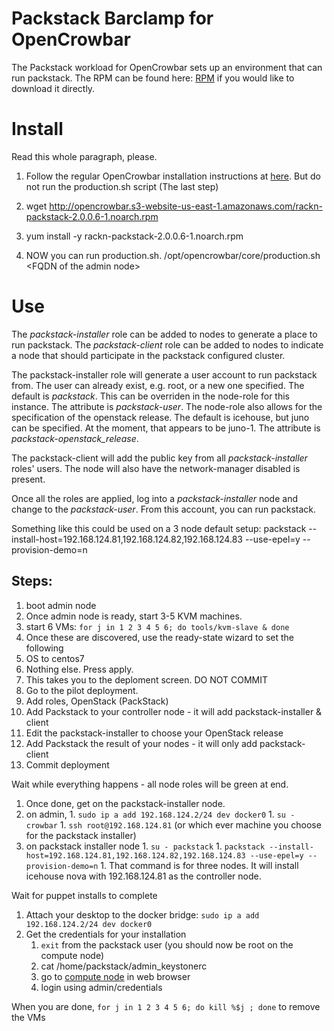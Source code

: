 # Packstack Barclamp for OpenCrowbar #

The Packstack workload for OpenCrowbar sets up an environment that can
run packstack.
The RPM can be found here: [RPM](http://opencrowbar.s3-website-us-east-1.amazonaws.com/rackn-packstack-2.0.0.6-1.noarch.rpm) if you would like to download it directly.

# Install

Read this whole paragraph, please. 

1. Follow the regular OpenCrowbar installation instructions at [here](https://github.com/opencrowbar/core/blob/master/doc/deployment-guide/Install-CentOS-RHEL-6.5-AdminNode.md).  But do not run the production.sh script (The last step)

2. wget http://opencrowbar.s3-website-us-east-1.amazonaws.com/rackn-packstack-2.0.0.6-1.noarch.rpm

3. yum install -y rackn-packstack-2.0.0.6-1.noarch.rpm

4. NOW you can run production.sh.  /opt/opencrowbar/core/production.sh &lt;FQDN of the admin node&gt;

# Use

The *packstack-installer* role can be added to nodes to generate a place
to run packstack.
The *packstack-client* role can be added to nodes to indicate a node
that should participate in the packstack configured cluster.

The packstack-installer role will generate a user account to run
packstack from.  The user can already exist, e.g. root, or a new one
specified.  The default is *packstack*.  This can be overriden in the
node-role for this instance.  The attribute is *packstack-user*.  The
node-role also allows for the specification of the openstack release.
The default is icehouse, but juno can be specified.  At the moment,
that appears to be juno-1.  The attribute is *packstack-openstack_release*.

The packstack-client will add the public key from all
*packstack-installer* roles' users.  The node will also have the
network-manager disabled is present.

Once all the roles are applied, log into a *packstack-installer* node
and change to the *packstack-user*.  From this account, you can run
packstack.

Something like this could be used on a 3 node default setup:
packstack --install-host=192.168.124.81,192.168.124.82,192.168.124.83
--use-epel=y --provision-demo=n

## Steps: 
1. boot admin node
1. Once admin node is ready, start 3-5 KVM machines.
  1. start 6 VMs: `for j in 1 2 3 4 5 6; do tools/kvm-slave & done`
1. Once these are discovered, use the ready-state wizard to set the following
  1. OS to centos7
  1. Nothing else.  Press apply.
  1. This takes you to the deploment screen.  DO NOT COMMIT
1. Go to the pilot deployment.
  1. Add roles, OpenStack (PackStack)
  1. Add Packstack to your controller node - it will add packstack-installer & client
  1. Edit the packstack-installer to choose your OpenStack release
  1. Add Packstack the result of your nodes - it will only add packstack-client 
  1. Commit deployment

Wait while everything happens - all node roles will be green at end.

1. Once done, get on the packstack-installer node.
  1. on admin, 
    1. `sudo ip a add 192.168.124.2/24 dev docker0`
    1. `su - crowbar`
    1. `ssh root@192.168.124.81`  (or which ever machine you choose for the packstack installer)
  1. on packstack installer node
    1. `su - packstack`
    1. `packstack --install-host=192.168.124.81,192.168.124.82,192.168.124.83 --use-epel=y --provision-demo=n`
    1. That command is for three nodes.  It will install icehouse nova with 192.168.124.81 as the controller node.

Wait for puppet installs to complete

1. Attach your desktop to the docker bridge: `sudo ip a add 192.168.124.2/24 dev docker0`
1. Get the credentials for your installation
   1. `exit` from the packstack user (you should now be root on the compute node)
   1. cat /home/packstack/admin_keystonerc
   1. go to [compute node](http://192.168.124.81) in web browser
   1. login using admin/credentials

When you are done, `for j in 1 2 3 4 5 6; do kill %$j ; done` to remove the VMs
